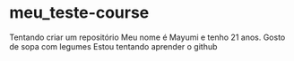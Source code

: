 # meu_teste-course
Tentando criar um repositório
Meu nome é Mayumi e tenho 21 anos.
Gosto de sopa com legumes
Estou tentando aprender o github
